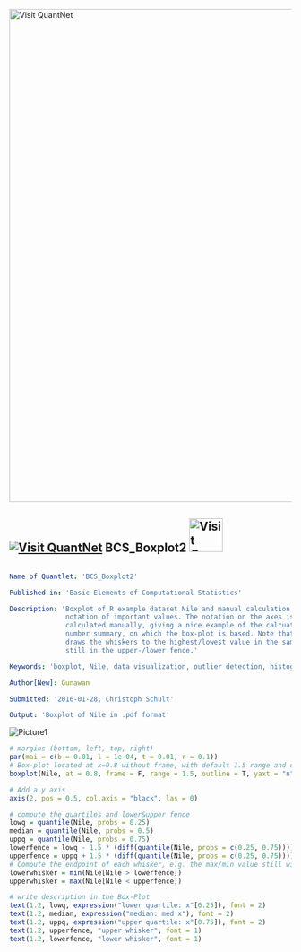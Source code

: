 
[<img src="https://github.com/QuantLet/Styleguide-and-FAQ/blob/master/pictures/banner.png" width="880" alt="Visit QuantNet">](http://quantlet.de/index.php?p=info)

## [<img src="https://github.com/QuantLet/Styleguide-and-Validation-procedure/blob/master/pictures/qloqo.png" alt="Visit QuantNet">](http://quantlet.de/) **BCS_Boxplot2** [<img src="https://github.com/QuantLet/Styleguide-and-Validation-procedure/blob/master/pictures/QN2.png" width="60" alt="Visit QuantNet 2.0">](http://quantlet.de/d3/ia)

```yaml

Name of Quantlet: 'BCS_Boxplot2'

Published in: 'Basic Elements of Computational Statistics'

Description: 'Boxplot of R example dataset Nile and manual calculation and
              notation of important values. The notation on the axes is
              calculated manually, giving a nice example of the calcuation of a five
              number summary, on which the box-plot is based. Note that R by default
              draws the whiskers to the highest/lowest value in the sample which is
              still in the upper-/lower fence.'

Keywords: 'boxplot, Nile, data visualization, outlier detection, histogram'

Author[New]: Gunawan

Submitted: '2016-01-28, Christoph Schult'

Output: 'Boxplot of Nile in .pdf format'
```

![Picture1](BCS_Boxplot2.png)


```r
# margins (bottom, left, top, right)
par(mai = c(b = 0.01, l = 1e-04, t = 0.01, r = 0.1))
# Box-plot located at x=0.8 without frame, with default 1.5 range and outliers
boxplot(Nile, at = 0.8, frame = F, range = 1.5, outline = T, yaxt = "n", ylim = c(400, 1500))

# Add a y axis
axis(2, pos = 0.5, col.axis = "black", las = 0)

# compute the quartiles and lower&upper fence
lowq = quantile(Nile, probs = 0.25)
median = quantile(Nile, probs = 0.5)
uppq = quantile(Nile, probs = 0.75)
lowerfence = lowq - 1.5 * (diff(quantile(Nile, probs = c(0.25, 0.75))))
upperfence = uppq + 1.5 * (diff(quantile(Nile, probs = c(0.25, 0.75))))
# Compute the endpoint of each whisker, e.g. the max/min value still within the upper/lower-fence
lowerwhisker = min(Nile[Nile > lowerfence])
upperwhisker = max(Nile[Nile < upperfence])

# write description in the Box-Plot
text(1.2, lowq, expression("lower quartile: x"[0.25]), font = 2)
text(1.2, median, expression("median: med x"), font = 2)
text(1.2, uppq, expression("upper quartile: x"[0.75]), font = 2)
text(1.2, upperfence, "upper whisker", font = 1)
text(1.2, lowerfence, "lower whisker", font = 1)
```
